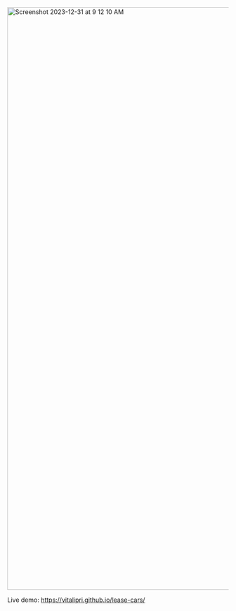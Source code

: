 <img width="1326" alt="Screenshot 2023-12-31 at 9 12 10 AM" src="https://github.com/VitaliPri/lease-cars/assets/101225909/cdf4db15-6710-48a6-9702-df303b3fa717">


Live demo: https://vitalipri.github.io/lease-cars/
